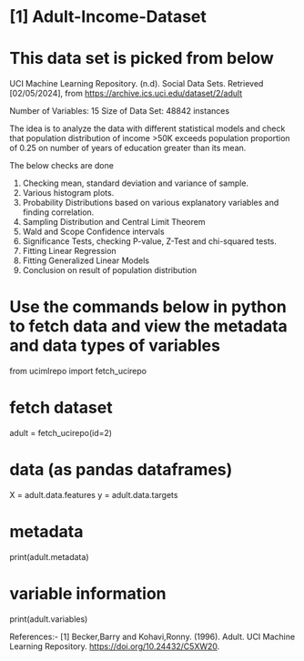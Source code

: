 # [1] Adult-Income-Dataset
# This data set is picked from below

UCI Machine Learning Repository. (n.d). Social Data Sets. Retrieved [02/05/2024], from https://archive.ics.uci.edu/dataset/2/adult

Number of Variables: 15
Size of Data Set: 48842 instances

The idea is to analyze the data with different statistical models and check that population distribution of income >50K exceeds population proportion of 0.25 on number of years of education greater than its mean.

The below checks are done
1. Checking mean, standard deviation and variance of sample.
2. Various histogram plots.
3. Probability Distributions based on various explanatory variables and finding correlation.
4. Sampling Distribution and Central Limit Theorem  
5. Wald and Scope Confidence intervals
6. Significance Tests, checking P-value, Z-Test and chi-squared tests.
7. Fitting Linear Regression
8. Fitting Generalized Linear Models
9. Conclusion on result of population distribution

# Use the commands below in python to fetch data and view the metadata and data types of variables

from ucimlrepo import fetch_ucirepo
# fetch dataset
adult = fetch_ucirepo(id=2)
# data (as pandas dataframes)
X = adult.data.features
y = adult.data.targets
# metadata
print(adult.metadata)
# variable information
print(adult.variables)

References:-
[1] Becker,Barry and Kohavi,Ronny. (1996). Adult. UCI Machine Learning Repository. https://doi.org/10.24432/C5XW20.
